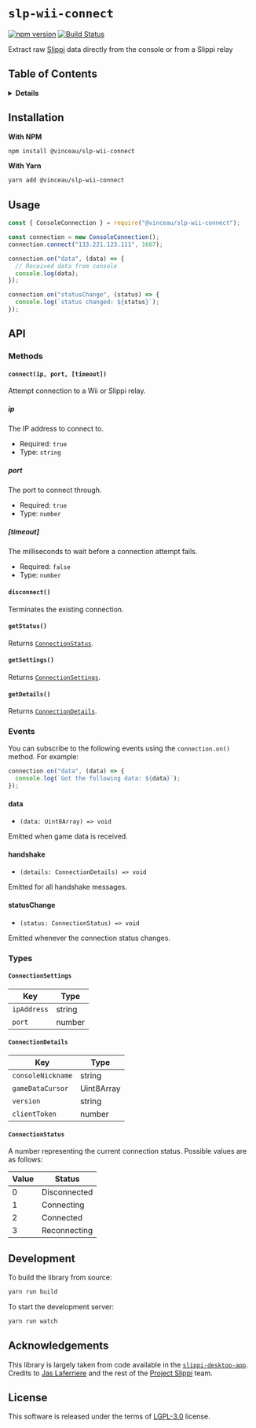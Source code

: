 # `slp-wii-connect`

[![npm version](http://img.shields.io/npm/v/@vinceau/slp-wii-connect.svg?style=flat)](https://npmjs.org/package/@vinceau/slp-wii-connect "View this project on npm")
[![Build Status](https://github.com/vinceau/slp-wii-connect/workflows/build/badge.svg)](https://github.com/vinceau/slp-wii-connect/actions?workflow=build)

Extract raw [Slippi](https://github.com/project-slippi/project-slippi) data directly from the console or from a Slippi relay


## Table of Contents

<details>
<summary><strong>Details</strong></summary>

* [Installation](#installation)
* [Usage](#usage)
* [API](#api)
  * [Methods](#methods)
    * [connect](#connectip-port-timeout)
    * [disconnect](#disconnect)
    * [getStatus](#getstatus)
    * [getSettings](#getsettings)
    * [getDetails](#getdetails)
  * [Events](#events)
    * [data](#data)
    * [handshake](#handshake)
    * [statusChange](#statuschange)
  * [Types](#types)
    * [ConnectionSettings](#connectionsettings)
    * [ConnectionDetails](#connectiondetails)
    * [ConnectionStatus](#connectionstatus)
* [Development](#development)
* [Acknowledgements](#acknowledgements)
* [License](#license)

</details>


## Installation

**With NPM**

```bash
npm install @vinceau/slp-wii-connect
```

**With Yarn**

```bash
yarn add @vinceau/slp-wii-connect
```

## Usage

```javascript
const { ConsoleConnection } = require("@vinceau/slp-wii-connect");

const connection = new ConsoleConnection();
connection.connect("133.221.123.111", 1667);

connection.on("data", (data) => {
  // Received data from console
  console.log(data);
});

connection.on("statusChange", (status) => {
  console.log(`status changed: ${status}`);
});
```

## API

### Methods

#### `connect(ip, port, [timeout])`

Attempt connection to a Wii or Slippi relay.

##### ip

The IP address to connect to.

* Required: `true`
* Type: `string`

##### port

The port to connect through.

* Required: `true`
* Type: `number`

##### [timeout]

The milliseconds to wait before a connection attempt fails.

* Required: `false`
* Type: `number`

#### `disconnect()`

Terminates the existing connection.

#### `getStatus()`

Returns [`ConnectionStatus`](#connectionstatus).

#### `getSettings()`

Returns [`ConnectionSettings`](#connectionsettings).

#### `getDetails()`

Returns [`ConnectionDetails`](#connectiondetails).

### Events

You can subscribe to the following events using the `connection.on()` method. For example:

```javascript
connection.on("data", (data) => {
  console.log(`Got the following data: ${data}`);
});
```

#### data

* `(data: Uint8Array) => void`

Emitted when game data is received.

#### handshake

* `(details: ConnectionDetails) => void`

Emitted for all handshake messages.

#### statusChange

* `(status: ConnectionStatus) => void`

Emitted whenever the connection status changes.

### Types

#### `ConnectionSettings`

| Key         | Type   |
| ----------- | ------ |
| `ipAddress` | string |
| `port`      | number |

#### `ConnectionDetails`

| Key               | Type       |
| ----------------- | ---------- |
| `consoleNickname` | string     |
| `gameDataCursor`  | Uint8Array |
| `version`         | string     |
| `clientToken`     | number     |

#### `ConnectionStatus`

A number representing the current connection status. Possible values are as follows:

| Value  | Status        |
| ------ | ------------- |
| 0      | Disconnected  |
| 1      | Connecting    |
| 2      | Connected     |
| 3      | Reconnecting  |


## Development

To build the library from source:

```bash
yarn run build
```

To start the development server:

```bash
yarn run watch
```

## Acknowledgements

This library is largely taken from code available in the [`slippi-desktop-app`](https://github.com/project-slippi/slippi-desktop-app). Credits to [Jas Laferriere](https://github.com/JLaferri) and the rest of the [Project Slippi](https://github.com/project-slippi) team.

## License

This software is released under the terms of [LGPL-3.0](LICENSE) license.

